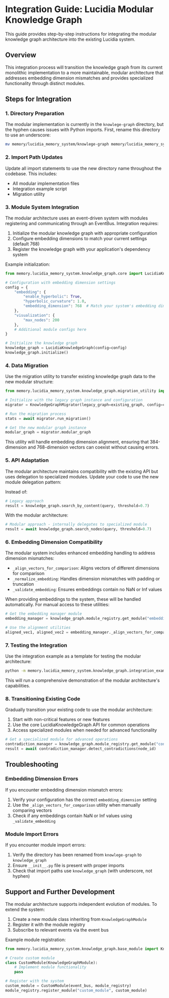 # Integration Guide: Lucidia Modular Knowledge Graph

This guide provides step-by-step instructions for integrating the modular knowledge graph architecture into the existing Lucidia system.

## Overview

This integration process will transition the knowledge graph from its current monolithic implementation to a more maintainable, modular architecture that addresses embedding dimension mismatches and provides specialized functionality through distinct modules.

## Steps for Integration

### 1. Directory Preparation

The modular implementation is currently in the `knowlege-graph` directory, but the hyphen causes issues with Python imports. First, rename this directory to use an underscore:

```bash
mv memory/lucidia_memory_system/knowlege-graph memory/lucidia_memory_system/knowledge_graph
```

### 2. Import Path Updates

Update all import statements to use the new directory name throughout the codebase. This includes:

- All modular implementation files
- Integration example script
- Migration utility

### 3. Module System Integration

The modular architecture uses an event-driven system with modules registering and communicating through an EventBus. Integration requires:

1. Initialize the modular knowledge graph with appropriate configuration
2. Configure embedding dimensions to match your current settings (default 768)
3. Register the knowledge graph with your application's dependency system

Example initialization:

```python
from memory.lucidia_memory_system.knowledge_graph.core import LucidiaKnowledgeGraph

# Configuration with embedding dimension settings
config = {
    "embedding": {
        "enable_hyperbolic": True,
        "hyperbolic_curvature": 1.0,
        "embedding_dimension": 768  # Match your system's embedding dimension
    },
    "visualization": {
        "max_nodes": 200
    },
    # Additional module configs here
}

# Initialize the knowledge graph
knowledge_graph = LucidiaKnowledgeGraph(config=config)
knowledge_graph.initialize()
```

### 4. Data Migration

Use the migration utility to transfer existing knowledge graph data to the new modular structure:

```python
from memory.lucidia_memory_system.knowledge_graph.migration_utility import KnowledgeGraphMigrator

# Initialize with the legacy graph instance and configuration
migrator = KnowledgeGraphMigrator(legacy_graph=existing_graph, config=config)

# Run the migration process
stats = await migrator.run_migration()

# Get the new modular graph instance
modular_graph = migrator.modular_graph
```

This utility will handle embedding dimension alignment, ensuring that 384-dimension and 768-dimension vectors can coexist without causing errors.

### 5. API Adaptation

The modular architecture maintains compatibility with the existing API but uses delegation to specialized modules. Update your code to use the new module delegation pattern:

Instead of:
```python
# Legacy approach
result = knowledge_graph.search_by_content(query, threshold=0.7)
```

With the modular architecture:
```python
# Modular approach - internally delegates to specialized module
result = await knowledge_graph.search_nodes(query, threshold=0.7)
```

### 6. Embedding Dimension Compatibility

The modular system includes enhanced embedding handling to address dimension mismatches:

- `_align_vectors_for_comparison`: Aligns vectors of different dimensions for comparison
- `_normalize_embedding`: Handles dimension mismatches with padding or truncation
- `_validate_embedding`: Ensures embeddings contain no NaN or Inf values

When providing embeddings to the system, these will be handled automatically. For manual access to these utilities:

```python
# Get the embedding manager module
embedding_manager = knowledge_graph.module_registry.get_module("embedding_manager")

# Use the alignment utilities
aligned_vec1, aligned_vec2 = embedding_manager._align_vectors_for_comparison(embedding1, embedding2)
```

### 7. Testing the Integration

Use the integration example as a template for testing the modular architecture:

```bash
python -m memory.lucidia_memory_system.knowledge_graph.integration_example
```

This will run a comprehensive demonstration of the modular architecture's capabilities.

### 8. Transitioning Existing Code

Gradually transition your existing code to use the modular architecture:

1. Start with non-critical features or new features
2. Use the core LucidiaKnowledgeGraph API for common operations
3. Access specialized modules when needed for advanced functionality

```python
# Get a specialized module for advanced operations
contradiction_manager = knowledge_graph.module_registry.get_module("contradiction_manager")
result = await contradiction_manager.detect_contradictions(node_id)
```

## Troubleshooting

### Embedding Dimension Errors

If you encounter embedding dimension mismatch errors:

1. Verify your configuration has the correct `embedding_dimension` setting
2. Use the `_align_vectors_for_comparison` utility when manually comparing vectors
3. Check if any embeddings contain NaN or Inf values using `_validate_embedding`

### Module Import Errors

If you encounter module import errors:

1. Verify the directory has been renamed from `knowlege-graph` to `knowledge_graph`
2. Ensure `__init__.py` file is present with proper imports
3. Check that import paths use `knowledge_graph` (with underscore, not hyphen)

## Support and Further Development

The modular architecture supports independent evolution of modules. To extend the system:

1. Create a new module class inheriting from `KnowledgeGraphModule`
2. Register it with the module registry
3. Subscribe to relevant events via the event bus

Example module registration:

```python
from memory.lucidia_memory_system.knowledge_graph.base_module import KnowledgeGraphModule

# Create custom module
class CustomModule(KnowledgeGraphModule):
    # Implement module functionality
    pass

# Register with the system
custom_module = CustomModule(event_bus, module_registry)
module_registry.register_module("custom_module", custom_module)
```
